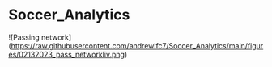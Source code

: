 # Soccer_Analytics


![Passing network]
(https://raw.githubusercontent.com/andrewlfc7/Soccer_Analytics/main/figures/02132023_pass_networkliv.png)
